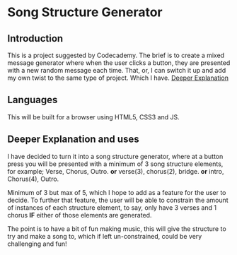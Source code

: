 Song Structure Generator
========================

Introduction
------------
This is a project suggested by Codecademy. The brief is to create a mixed message generator where when the user clicks a button, they are presented with a new random message each time. That, or, I can switch it up and add my own twist to the same type of project. Which I have. [Deeper Explanation](#Deeper-Explanation-and-uses)

Languages
---------
This will be built for a browser using HTML5, CSS3 and JS. 

Deeper Explanation and uses
----------------------------
I have decided to turn it into a song structure generator, where at a button press you will be presented with a minimum of 3 song structure elements, for example; Verse, Chorus, Outro. **or** verse(3), chorus(2), bridge. **or** intro, Chorus(4), Outro. 

Minimum of 3 but max of 5, which I hope to add as a feature for the user to decide. To further that feature, the user will be able to constrain the amount of instances of each structure element, to say, only have 3 verses and 1 chorus **IF** either of those elements are generated. 

The point is to have a bit of fun making music, this will give the structure to try and make a song to, which if left un-constrained, could be very challenging and fun!

